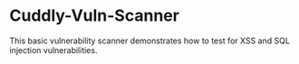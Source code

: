 # Cuddly-Vuln-Scanner
This basic vulnerability scanner demonstrates how to test for XSS and SQL injection vulnerabilities.
